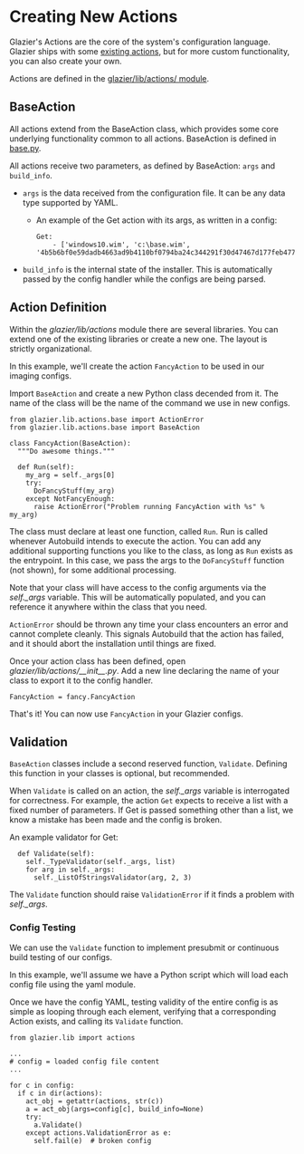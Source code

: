 # Creating New Actions

Glazier's Actions are the core of the system's configuration language. Glazier
ships with some [existing actions](../../glazier/lib/actions/README.md), but for more
custom functionality, you can also create your own.

Actions are defined in the [glazier/lib/actions/ module](../../glazier/lib/actions/).

## BaseAction

All actions extend from the BaseAction class, which provides some core
underlying functionality common to all actions. BaseAction is defined in
[base.py](../../glazier/lib/actions/base.py).

All actions receive two parameters, as defined by BaseAction: `args` and
`build_info`.

*   `args` is the data received from the configuration file. It can be any data
    type supported by YAML.

    *   An example of the Get action with its args, as written in a config:

            Get:
                - ['windows10.wim', 'c:\base.wim', '4b5b6bf0e59dadb4663ad9b4110bf0794ba24c344291f30d47467d177feb4776']

*   `build_info` is the internal state of the installer. This is automatically
    passed by the config handler while the configs are being parsed.

## Action Definition

Within the *glazier/lib/actions* module there are several libraries. You can extend one
of the existing libraries or create a new one. The layout is strictly
organizational.

In this example, we'll create the action `FancyAction` to be used in our imaging
configs.

Import `BaseAction` and create a new Python class decended from it. The name of
the class will be the name of the command we use in new configs.

    from glazier.lib.actions.base import ActionError
    from glazier.lib.actions.base import BaseAction

    class FancyAction(BaseAction):
      """Do awesome things."""

      def Run(self):
        my_arg = self._args[0]
        try:
          DoFancyStuff(my_arg)
        except NotFancyEnough:
          raise ActionError("Problem running FancyAction with %s" % my_arg)

The class must declare at least one function, called `Run`. Run is called
whenever Autobuild intends to execute the action. You can add any additional
supporting functions you like to the class, as long as `Run` exists as the
entrypoint. In this case, we pass the args to the `DoFancyStuff` function (not
shown), for some additional processing.

Note that your class will have access to the config arguments via the
*self.\_args* variable. This will be automatically populated, and you can
reference it anywhere within the class that you need.

`ActionError` should be thrown any time your class encounters an error and
cannot complete cleanly. This signals Autobuild that the action has failed, and
it should abort the installation until things are fixed.

Once your action class has been defined, open *glazier/lib/actions/\_\_init\_\_.py*. Add
a new line declaring the name of your class to export it to the config handler.

    FancyAction = fancy.FancyAction

That's it! You can now use `FancyAction` in your Glazier configs.

## Validation

`BaseAction` classes include a second reserved function, `Validate`. Defining
this function in your classes is optional, but recommended.

When `Validate` is called on an action, the *self.\_args* variable is
interrogated for correctness. For example, the action `Get` expects to receive a
list with a fixed number of parameters. If Get is passed something other than a
list, we know a mistake has been made and the config is broken.

An example validator for Get:

      def Validate(self):
        self._TypeValidator(self._args, list)
        for arg in self._args:
          self._ListOfStringsValidator(arg, 2, 3)

The `Validate` function should raise `ValidationError` if it finds a problem
with *self.\_args*.

### Config Testing

We can use the `Validate` function to implement presubmit or continuous build
testing of our configs.

In this example, we'll assume we have a Python script which will load each
config file using the yaml module.

Once we have the config YAML, testing validity of the entire config is as simple
as looping through each element, verifying that a corresponding Action exists,
and calling its `Validate` function.

    from glazier.lib import actions

    ...
    # config = loaded config file content
    ...

    for c in config:
      if c in dir(actions):
        act_obj = getattr(actions, str(c))
        a = act_obj(args=config[c], build_info=None)
        try:
          a.Validate()
        except actions.ValidationError as e:
          self.fail(e)  # broken config
